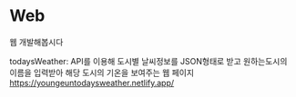 # Web
웹 개발해봅시다

todaysWeather: API를 이용해 도시별 날씨정보를 JSON형태로 받고 원하는도시의 이름을 입력받아 해당 도시의 기온을 보여주는 웹 페이지
              https://youngeuntodaysweather.netlify.app/

